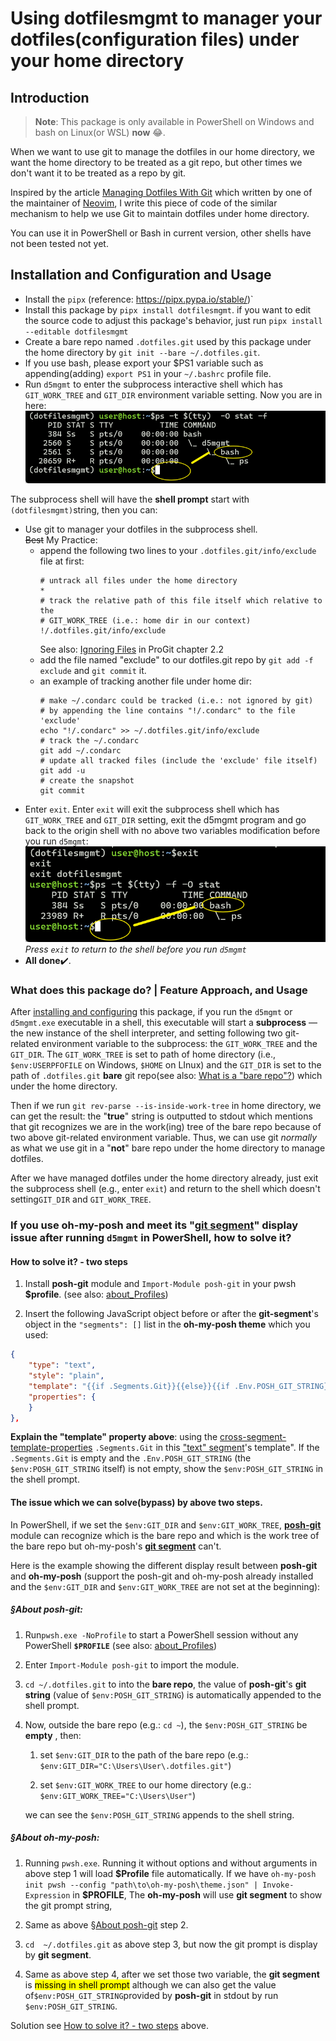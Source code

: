 # Using dotfilesmgmt to manager your dotfiles(configuration files) under your home directory

## Introduction

> **Note**: This package is only available in PowerShell on Windows and bash on Linux(or WSL) **now** 😂.

When we want to use git to manage the dotfiles in our home directory, we want the home directory to be treated as a git repo, but other times we don't want it to be treated as a repo by git.

Inspired by the article [Managing Dotfiles With Git](https://gpanders.com/blog/managing-dotfiles-with-git/) which written by one of the maintainer of [Neovim](https://neovim.io/), I write this piece of code of the similar mechanism to help we use Git to maintain dotfiles under home directory.

You can use it in PowerShell or Bash in current version, other shells have not been tested not yet.

## Installation and Configuration and Usage

* Install the `pipx` (reference: <https://pipx.pypa.io/stable/>)`
* Install this package by `pipx install dotfilesmgmt`. if you want to edit the source code to adjust this package's behavior, just run `pipx install --editable dotfilesmgmt`
* Create a bare repo named `.dotfiles.git` used by this package under the home directory by `git init --bare ~/.dotfiles.git`.
* If you use bash, please export your \$PS1 variable such as appending(adding) `export PS1` in your
`~/.bashrc` profile file.
* Run `d5mgmt` to enter the subprocess interactive shell which has `GIT_WORK_TREE` and `GIT_DIR` environment variable setting.
  Now you are in here: ![alt text](/README.mdd/image.png)

The subprocess shell will have the **shell prompt** start with `(dotfilesmgmt)`string, then you
can:

* Use git to manager your dotfiles in the subprocess shell.  
  ~~Best~~ My Practice: 
  * append the following two lines to your `.dotfiles.git/info/exclude` file at first:  
  	```
	# untrack all files under the home directory
	*
	# track the relative path of this file itself which relative to the
	# GIT_WORK_TREE (i.e.: home dir in our context)
	!/.dotfiles.git/info/exclude
	```
	See also: [Ignoring Files](https://git-scm.com/book/en/v2/Git-Basics-Recording-Changes-to-the-Repository#_ignoring)
	in ProGit chapter 2.2
  * add the file named "exclude" to our dotfiles.git repo by `git add -f exclude` and `git commit` it.  
  * an example of tracking another file under home dir:
	```
	# make ~/.condarc could be tracked (i.e.: not ignored by git)
	# by appending the line contains "!/.condarc" to the file 'exclude'
	echo "!/.condarc" >> ~/.dotfiles.git/info/exclude
	# track the ~/.condarc
	git add ~/.condarc
	# update all tracked files (include the 'exclude' file itself)
	git add -u
	# create the snapshot
	git commit
	```
* Enter `exit`. Enter `exit` will exit the subprocess shell which has `GIT_WORK_TREE` and `GIT_DIR`
  setting, exit the d5mgmt program and go back to the origin shell with no above two variables
  modification before you run `d5mgmt`:  
  ![alt text](/README.mdd/image2.png)  
  *Press `exit` to return to the shell before you run `d5mgmt`*
* **All done**✔️.

### What does this package do? | Feature Approach, and Usage

After [installing and configuring](#installation-and-configuration) this package, if you run the `d5mgmt` or `d5mgmt.exe` executable in a shell, this executable will start a **subprocess** — the new instance of the shell interpreter, and setting following two git-related environment variable to the subprocess: the `GIT_WORK_TREE` and the `GIT_DIR`. The `GIT_WORK_TREE` is set to path of home directory (i.e., `$env:USERPFOFILE` on Windows, `$HOME` on LInux) and the `GIT_DIR` is set to the path of `.dotfiles.git` **bare** git repo(see also: [What is a "bare repo"?](https://git-scm.com/docs/gitglossary#Documentation/gitglossary.txt-aiddefbarerepositoryabarerepository)) which under the home directory.

Then if we run `git rev-parse --is-inside-work-tree` in home directory, we can get the result: the "**true**" string is outputted to stdout which mentions that git recognizes we are in the work(ing) tree of the bare repo because of two above git-related environment variable. Thus, we can use git *normally* as what we use git in a "**not**" bare repo under the home directory to manage dotfiles.

After we have managed dotfiles under the home directory already, just exit the subprocess shell (e.g., enter `exit`) and return to the shell which doesn't setting`GIT_DIR` and `GIT_WORK_TREE`.

### If you use oh-my-posh and meet its "[git segment](https://ohmyposh.dev/docs/segments/scm/git)" display issue after running `d5mgmt` in PowerShell, how to solve it?

#### How to solve it? - two steps

1. Install **posh-git** module and `Import-Module posh-git` in your pwsh **\$profile**. (see also: [about_Profiles](https://learn.microsoft.com/en-us/powershell/module/microsoft.powershell.core/about/about_profiles?view=powershell-7.4))

2. Insert the following JavaScript object before or after the **git-segment**'s object in the `"segments": []` list in the **oh-my-posh theme** which you used:

```json
{
	"type": "text",
	"style": "plain",
	"template": "{{if .Segments.Git}}{{else}}{{if .Env.POSH_GIT_STRING}}git:{{ .Env.POSH_GIT_STRING }}{{end}}{{end}}",
	"properties": {
	}
},
```

**Explain the "template" property above**: using the [cross-segment-template-properties](https://ohmyposh.dev/docs/configuration/templates#cross-segment-template-properties) `.Segments.Git` in this ["text" segment](https://ohmyposh.dev/docs/segments/system/text)'s template". If the `.Segments.Git` is empty and the `.Env.POSH_GIT_STRING` (the `$env:POSH_GIT_STRING` itself) is not empty, show the `$env:POSH_GIT_STRING` in the shell prompt.

#### The issue which we can solve(bypass) by above two steps.

In PowerShell,   if we set the `$env:GIT_DIR` and `$env:GIT_WORK_TREE`, [**posh-git**](https://github.com/dahlbyk/posh-git) module can  recognize which is the bare repo and which is the work tree of the bare repo but oh-my-posh's [**git segment**](https://ohmyposh.dev/docs/segments/scm/git) can't. 

Here is the example showing the different display result between **posh-git** and **oh-my-posh** (support the posh-git and oh-my-posh already installed and the `$env:GIT_DIR` and `$env:GIT_WORK_TREE` are not set at the beginning):

##### §About **posh-git**:

1. Run`pwsh.exe -NoProfile` to start a PowerShell session without any PowerShell **`$PROFILE`** (see also: [about_Profiles](https://learn.microsoft.com/en-us/powershell/module/microsoft.powershell.core/about/about_profiles?view=powershell-7.4))

2. Enter `Import-Module posh-git` to import the module.

3. `cd ~/.dotfiles.git` to into the **bare repo**, the value of **posh-git**'s **git string** (value of `$env:POSH_GIT_STRING`) is automatically appended to the shell prompt.

4. Now, outside the bare repo (e.g.: `cd ~`), the `$env:POSH_GIT_STRING` be **empty** , then:

   1. set `$env:GIT_DIR` to the path of the bare repo (e.g.: `$env:GIT_DIR="C:\Users\User\.dotfiles.git"`)

   2. set `$env:GIT_WORK_TREE` to our home directory (e.g.: `$env:GIT_WORK_TREE="C:\Users\User"`)

   we can see the `$env:POSH_GIT_STRING` appends to the   shell string.

##### §About **oh-my-posh**:

1. Running `pwsh.exe`. Running it without options and without arguments in above step 1 will load **\$Profile** file automatically. If we have `oh-my-posh init pwsh --config "path\to\oh-my-posh\theme.json" | Invoke-Expression` in **$PROFILE**, The **oh-my-posh** will use **git segment** to show the git prompt string,

2. Same as above §[About posh-git](#about-posh-git) step 2.
3. `cd  ~/.dotfiles.git` as above step 3, but now the git prompt is display by **git segment**.
4. Same as above step 4, after we set those two variable, the **git segment** is <mark>missing in shell prompt</mark> although we can also get the value of`$env:POSH_GIT_STRING`provided by **posh-git** in stdout by run `$env:POSH_GIT_STRING`.

Solution see [How to solve it? - two steps](#how-to-solve-it---two-steps) above.
